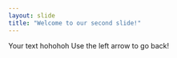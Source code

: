 ```yaml
---
layout: slide
title: "Welcome to our second slide!"
---
```

Your text hohohoh
Use the left arrow to go back!
